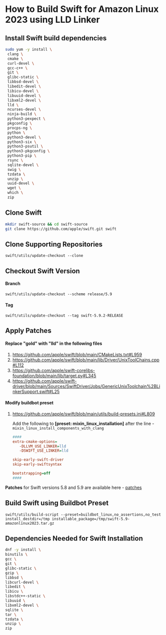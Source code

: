 # How to Build Swift for Amazon Linux 2023 using LLD Linker

## Install Swift build dependencies

```sh
sudo yum -y install \
 clang \
 cmake \
 curl-devel \
 gcc-c++ \
 git \
 glibc-static \
 libbsd-devel \
 libedit-devel \
 libicu-devel \
 libuuid-devel \
 libxml2-devel \
 lld \
 ncurses-devel \
 ninja-build \
 python3-pexpect \
 pkgconfig \
 procps-ng \
 python \
 python3-devel \
 python3-six \
 python3-psutil \
 python3-pkgconfig \
 python3-pip \
 rsync \
 sqlite-devel \
 swig \
 tzdata \
 unzip \
 uuid-devel \
 wget \
 which \
 zip
```

## Clone Swift

```sh
mkdir swift-source && cd swift-source
git clone https://github.com/apple/swift.git swift
```

## Clone Supporting Repositories

```
swift/utils/update-checkout --clone
```

## Checkout Swift Version

#### Branch

```
swift/utils/update-checkout --scheme release/5.9
```

#### Tag

```
swift/utils/update-checkout --tag swift-5.9.2-RELEASE
```

## Apply Patches

#### Replace "gold" with "lld" in the following files

1. https://github.com/apple/swift/blob/main/CMakeLists.txt#L959
2. https://github.com/apple/swift/blob/main/lib/Driver/UnixToolChains.cpp#L112
3. https://github.com/apple/swift-corelibs-foundation/blob/main/lib/target.py#L345
4. https://github.com/apple/swift-driver/blob/main/Sources/SwiftDriver/Jobs/GenericUnixToolchain%2BLinkerSupport.swift#L25

#### Modify buildbot preset

1. https://github.com/apple/swift/blob/main/utils/build-presets.ini#L809

   Add the following to **[preset: mixin_linux_installation]** after the line - `mixin_linux_install_components_with_clang`

   ```ini
   ####
   extra-cmake-options=
      -DLLVM_USE_LINKER=lld
      -DSWIFT_USE_LINKER=lld

   skip-early-swift-driver
   skip-early-swiftsyntax

   bootstrapping=off
   ####
   ```
**Patches** for Swift versions 5.8 and 5.9 are available here - [patches](https://github.com/futurejones/swift-arm64/tree/master/amazonlinux-2023/patches)

## Build Swift using Buildbot Preset

```
swift/utils/build-script --preset=buildbot_linux,no_assertions,no_test install_destdir=/tmp installable_package=/tmp/swift-5.9-amazonlinux2023.tar.gz
```

## Dependencies Needed for Swift Installation

```sh
dnf -y install \
binutils \
gcc \
git \
glibc-static \
gzip \
libbsd \
libcurl-devel \
libedit \
libicu \
libstdc++-static \
libuuid \
libxml2-devel \
sqlite \
tar \
tzdata \
unzip \
zip
```
